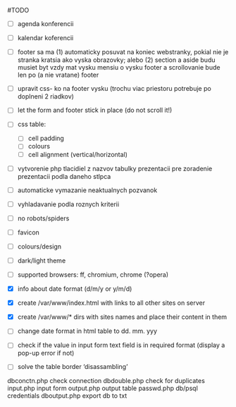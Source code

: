 #TODO

- [ ] agenda konferencii
- [ ] kalendar koferencii
- [ ] footer sa ma (1) automaticky posuvat na koniec webstranky, pokial nie je stranka kratsia ako vyska obrazovky; alebo (2)  section a aside budu musiet byt vzdy mat vysku mensiu o vysku footer a scrollovanie bude len po (a nie vratane) footer
- [ ] upravit css- ko na footer vysku (trochu viac priestoru potrebuje po doplneni 2 riadkov)
- [ ] let the form and footer stick in place (do not scroll it!)
- [ ] css table:
	- [ ] cell padding
	- [ ] colours
	- [ ] cell alignment (vertical/horizontal)
- [ ] vytvorenie php tlacidiel z nazvov tabulky prezentacii pre zoradenie prezentacii podla daneho stlpca
- [ ] automaticke vymazanie neaktualnych pozvanok
- [ ] vyhladavanie podla roznych kriterii
- [ ] no robots/spiders
- [ ] favicon
- [ ] colours/design
- [ ] dark/light theme
- [ ] supported browsers: ff, chromium, chrome (?opera)
- [x] info about date format (d/m/y or y/m/d)
- [x] create /var/www/index.html with links to all other sites on server
- [x] create /var/www/* dirs with sites names and place their content in them
- [ ] change date format in html table to dd. mm. yyy
- [ ] check if the value in input form text field is in required format (display a pop-up error if not)
- [ ] solve the table border ‘disassambling’


dbconctn.php	check connection
dbdouble.php	check for duplicates
input.php		input form
output.php		output table
passwd.php		db/psql credentials
dboutput.php	export db to txt
